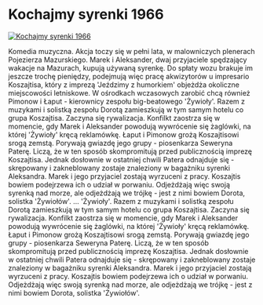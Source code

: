 Kochajmy syrenki 1966 
=============
[![Kochajmy syrenki 1966 ](http://vidos.pl/images/player.gif)](http://vidos.pl/kochajmy-syrenki-1966)

 Komedia muzyczna. Akcja toczy się w pełni lata, w malowniczych plenerach Pojezierza Mazurskiego. Marek i Aleksander, dwaj przyjaciele spędzający wakacje na Mazurach, kupują używaną syrenkę. Do spłaty wozu brakuje im jeszcze trochę pieniędzy, podejmują więc pracę akwizytorów u impresario Koszajtisa, który z imprezą 'Jeździmy z humorkiem' objeżdża okoliczne miejscowości letniskowe. W ośrodkach wczasowych zarobić chcą również Pimonow i Łaput - kierownicy zespołu big-beatowego 'Żywioły'. Razem z muzykami i solistką zespołu Dorotą zamieszkują w tym samym hotelu co grupa Koszajtisa. Zaczyna się rywalizacja. Konfilkt zaostrza się w momencie, gdy Marek i Aleksander powodują wywrócenie się żaglówki, na której 'Żywioły' kręcą reklamówkę. Łaput i Pimonow grożą Koszajtisowi srogą zemstą. Porywają gwiazdę jego grupy - piosenkarza Seweryna Paterę. Liczą, że w ten sposób skompromitują przed publicznością imprezę Koszajtisa. Jednak dosłownie w ostatniej chwili Patera odnajduje się - skrępowany i zakneblowany zostaje znaleziony w bagażniku syrenki Aleksandra. Marek i jego przyjaciel zostają wyrzuceni z pracy. Koszajtis bowiem podejrzewa ich o udział w porwaniu. Odjeżdżają więc swoją syrenką nad morze, ale odjeżdżają we trójkę - jest z nimi bowiem Dorota, solistka 'Żywiołów'.   ... 'Żywioły'. Razem z muzykami i solistką zespołu Dorotą zamieszkują w tym samym hotelu co grupa Koszajtisa. Zaczyna się rywalizacja. Konfilkt zaostrza się w momencie, gdy Marek i Aleksander powodują wywrócenie się żaglówki, na której 'Żywioły' kręcą reklamówkę. Łaput i Pimonow grożą Koszajtisowi srogą zemstą. Porywają gwiazdę jego grupy - piosenkarza Seweryna Paterę. Liczą, że w ten sposób skompromitują przed publicznością imprezę Koszajtisa. Jednak dosłownie w ostatniej chwili Patera odnajduje się - skrępowany i zakneblowany zostaje znaleziony w bagażniku syrenki Aleksandra. Marek i jego przyjaciel zostają wyrzuceni z pracy. Koszajtis bowiem podejrzewa ich o udział w porwaniu. Odjeżdżają więc swoją syrenką nad morze, ale odjeżdżają we trójkę - jest z nimi bowiem Dorota, solistka 'Żywiołów'.
